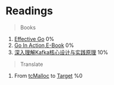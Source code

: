 # Readings

> Books
1.  [Effective Go](https://golang.org/doc/effective_go.html#introduction)   0%
2.  [Go In Action,E-Book](https://livebook.manning.com/book/go-in-action/table-of-contents/) 0%
3.  [深入理解Kafka核心设计与实践原理]() 10%

> Translate
1. From [tcMalloc](https://gperftools.github.io/gperftools/tcmalloc.html)  to [Target]()  %0





